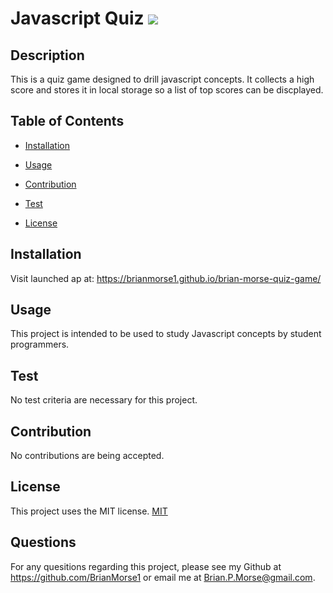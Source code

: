 
# Javascript Quiz ![](https://img.shields.io/badge/License:-MIT-lightgrey)
        
## Description
This is a quiz game designed to drill javascript concepts. It collects a high score and stores it in local storage so a list of top scores can be discplayed. 

## Table of Contents
* [Installation](#installation)

* [Usage](#usage)

* [Contribution](#contribution)

* [Test](#test)

* [License](#license)

    
## Installation
Visit launched ap at: https://brianmorse1.github.io/brian-morse-quiz-game/

## Usage
This project is intended to be used to study Javascript concepts by student programmers. 

## Test
No test criteria are necessary for this project.

## Contribution
No contributions are being accepted. 

## License
This project uses the MIT license. 
[MIT](./LICENSE)

## Questions
For any quesitions regarding this project, please see my Github at https://github.com/BrianMorse1 or email me at Brian.P.Morse@gmail.com. 
